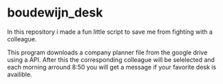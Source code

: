 # boudewijn_desk
In this repository i made a fun little script to save me from fighting with a colleague.

This program downloads a company planner file from the google drive using a API. After this the corresponding colleague will be selelected and each morning arround 8:50 you will get a message if your favorite desk is availible.
